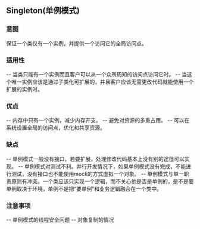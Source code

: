 ## Singleton(单例模式)
### 意图
保证一个类仅有一个实例，并提供一个访问它的全局访问点。

### 适用性
-- 当类只能有一个实例而且客户可以从一个众所周知的访问点访问它时。
-- 当这个唯一实例应该是通过子类化可扩展的，并且客户应该无需更改代码就能使用一个扩展的实例时。

### 优点
-- 内存中只有一个实例，减少内存开支。
-- 避免对资源的多重占用。
-- 可以在系统设置全局的访问点，优化和共享资源。

### 缺点
-- 单例模式一般没有接口，若要扩展，处理修改代码基本上没有别的途径可以实现。 
-- 单例模式对测试不利。并行开发情况下，如果单例模式没有完成，不能进行测试，没有接口也不能使用mock的方式虚拟一个对象。
-- 单例模式与单一职责原则有冲突。一个类应该只实现一个逻辑，而不关心他是否是单例的，是不是要单例取决于环境，单例不是把“要单例”和业务逻辑融合在一个类中。

### 注意事项
-- 单例模式的线程安全问题
-- 对象复制的情况
